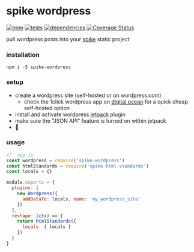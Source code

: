 spike wordpress
================

[![npm](https://img.shields.io/npm/v/spike-wordpress.svg?style=flat)](http://badge.fury.io/js/spike-wordpress) [![tests](https://img.shields.io/travis/wkentdag/spike-wordpress/master.svg?style=flat)](https://travis-ci.org/wkentdag/spike-wordpress) [![dependencies](https://img.shields.io/gemnasium/wkentdag/spike-wordpress.svg?style=flat)](https://gemnasium.com/wkentdag/spike-wordpress) [![Coverage Status](https://img.shields.io/coveralls/wkentdag/spike-wordpress.svg?style=flat)](https://coveralls.io/r/wkentdag/spike-wordpress?branch=master)

pull wordpress posts into your [spike](https://github.com/static-dev/spike) static project

### installation
```
npm i -S spike-wordpress
```

### setup

- create a wordpress site (self-hosted or on wordpress.com)
  - check the 1click wordpress app on [digital ocean](https://m.do.co/c/6e3837272e2f) for a quick cheap self-hosted option
- install and activate wordpress [jetpack](https://wordpress.org/plugins/jetpack/) plugin
- make sure the "JSON API" feature is turned on within jetpack
- :beers: 

### usage

```js
//  app.js
const wordpress = require('spike-wordpress')
const htmlStandards = require('spike-html-standards')
const locals = {}

module.exports = {
  plugins: [
    new Wordpress({
      addDataTo: locals, name: 'my_wordpress_site'
    })
  ],
  reshape: (ctx) => {
    return htmlStandards({
      locals: { locals }
    })
  }
}

```
